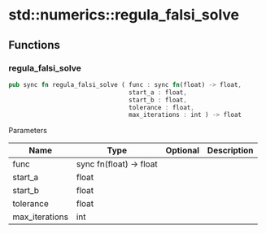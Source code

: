 # std::numerics::regula_falsi_solve



## Functions


### regula_falsi_solve

```rust
pub sync fn regula_falsi_solve ( func : sync fn(float) -> float,
                                 start_a : float,
                                 start_b : float,
                                 tolerance : float,
                                 max_iterations : int ) -> float
```



Parameters

Name | Type | Optional | Description
--- | --- | --- | ---
func | sync fn(float) -> float |  | 
start_a | float |  | 
start_b | float |  | 
tolerance | float |  | 
max_iterations | int |  | 

